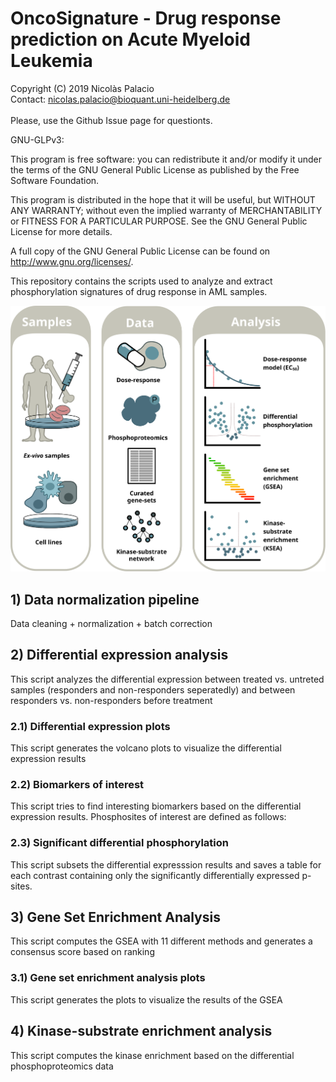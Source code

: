 # OncoSignature - Drug response prediction on Acute Myeloid Leukemia

Copyright (C) 2019 Nicolàs Palacio<br>
Contact: nicolas.palacio@bioquant.uni-heidelberg.de<br>  
Please, use the Github Issue page for questionts.<br>  

GNU-GLPv3:

This program is free software: you can redistribute it and/or modify
it under the terms of the GNU General Public License as published by
the Free Software Foundation.

This program is distributed in the hope that it will be useful, but
WITHOUT ANY WARRANTY; without even the implied warranty of
MERCHANTABILITY or FITNESS FOR A PARTICULAR PURPOSE. See the GNU
General Public License for more details.

A full copy of the GNU General Public License can be found on
http://www.gnu.org/licenses/.

This repository contains the scripts used to analyze and extract
phosphorylation signatures of drug response in AML samples.

![Grapical abstract](oncosignature_pipeline.svg)

## 1) Data normalization pipeline
Data cleaning + normalization + batch correction

## 2) Differential expression analysis
This script analyzes the differential expression between treated vs. untreted
samples (responders and non-responders seperatedly) and between responders
vs. non-responders before treatment

### 2.1) Differential expression plots
This script generates the volcano plots to visualize the differential
expression results

### 2.2) Biomarkers of interest
This script tries to find interesting biomarkers based on the differential
expression results. Phosphosites of interest are defined as follows:

### 2.3) Significant differential phosphorylation
This script subsets the differential expresssion results and saves
a table for each contrast containing only the significantly
differentially expressed p-sites.

## 3) Gene Set Enrichment Analysis
This script computes the GSEA with 11 different methods and generates a
consensus score based on ranking

### 3.1) Gene set enrichment analysis plots
This script generates the plots to visualize the results of the GSEA

## 4) Kinase-substrate enrichment analysis
This script computes the kinase enrichment based on the differential
phosphoproteomics data
